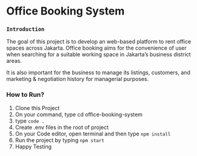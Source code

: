 # Office Booking System

### `Introduction`

The goal of this project is to develop an web-based platform to rent office spaces across Jakarta. Office booking aims for the convenience of user when searching for a suitable working space in Jakarta’s business district areas.

It is also important for the business to manage its listings, customers, and marketing & negotiation history for managerial purposes.

### How to Run?

1. Clone this Project
2. On your command, type cd office-booking-system
3. type `code .`
4. Create .env files in the root of project
5. On your Code editor, open terminal and then type `npm install`
6. Run the project by typing `npm start`
7. Happy Testing
